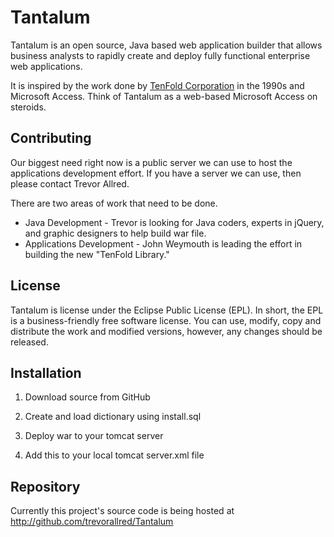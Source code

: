 Tantalum
========

Tantalum is an open source, Java based web application builder that allows business analysts to rapidly create and deploy fully functional enterprise web applications.

It is inspired by the work done by [TenFold Corporation](http://www.tenfold.com/) in the 1990s and Microsoft Access. Think of Tantalum as a web-based Microsoft Access on steroids.

Contributing
------------
Our biggest need right now is a public server we can use to host the applications development effort. If you have a server we can use, then please contact Trevor Allred.

There are two areas of work that need to be done.
+ Java Development - Trevor is looking for Java coders, experts in jQuery, and graphic designers to help build war file.
+ Applications Development - John Weymouth is leading the effort in building the new "TenFold Library."

License
-------
Tantalum is license under the Eclipse Public License (EPL). In short, the EPL is a business-friendly free software license. You can use, modify, copy and distribute the work and modified versions, however, any changes should be released.

Installation
------------
1. Download source from GitHub
2. Create and load dictionary using install.sql
3. Deploy war to your tomcat server
4. Add this to your local tomcat server.xml file

	<Context docBase="Tantalum" path="/Tantalum" reloadable="true"
		source="org.eclipse.jst.jee.server:Tantalum">
		<Resource name="jdbc/tantalumDB" auth="Container" type="javax.sql.DataSource"
			maxActive="60" maxIdle="30" maxWait="10000" removeAbandoned="true"
			removeAbandonedTimeout="20" driverClassName="com.mysql.jdbc.Driver"
			logAbandoned="true" username="root" password=""
			url="jdbc:mysql://localhost:3306/tantalum_dict" />
	</Context>

Repository
----------
Currently this project's source code is being hosted at http://github.com/trevorallred/Tantalum

